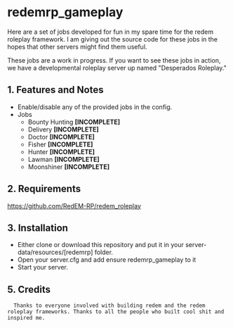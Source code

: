 

# redemrp_gameplay
Here are a set of jobs developed for fun in my spare time for the redem roleplay framework. I am giving out the source code for these jobs in the hopes that other servers might find them useful.

These jobs are a work in progress. If you want to see these jobs in action, we have a developmental roleplay server up named "Desperados Roleplay."

## 1. Features and Notes
* Enable/disable any of the provided jobs in the config.
* Jobs  
  * Bounty Hunting **[INCOMPLETE]**
  * Delivery **[INCOMPLETE]**
  * Doctor **[INCOMPLETE]**
  * Fisher **[INCOMPLETE]**
  * Hunter **[INCOMPLETE]**
  * Lawman **[INCOMPLETE]**
  * Moonshiner **[INCOMPLETE]**
   
 ## 2. Requirements
 
 https://github.com/RedEM-RP/redem_roleplay
  
 ## 3. Installation
 * Either clone or download this repository and put it in your server-data/resources/[redemrp] folder.
 * Open your server.cfg and add ensure redemrp_gameplay to it
 * Start your server.
 
 ## 5. Credits
      Thanks to everyone involved with building redem and the redem roleplay frameworks. Thanks to all the people who built cool shit and inspired me. 
